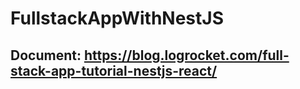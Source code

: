 # FullstackAppWithNestJS

## Document: https://blog.logrocket.com/full-stack-app-tutorial-nestjs-react/
